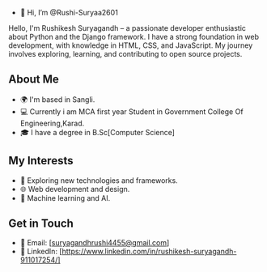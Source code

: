 - 👋 Hi, I’m @Rushi-Suryaa2601

Hello, I'm  Rushikesh Suryagandh – a passionate developer enthusiastic about Python and the Django framework. I have a strong foundation in web development, with knowledge in HTML, CSS, and JavaScript. My journey involves exploring, learning, and contributing to open source projects.


## About Me

- 🌍 I'm based in  Sangli.
- 💻 Currently  i am  MCA first year Student in Government College Of Engineering,Karad.
- 🎓 I have a degree in B.Sc[Computer Science]

## My Interests

- 🚀 Exploring new technologies and frameworks.
- 🌐 Web development and design.
- 🤖 Machine learning and AI.


## Get in Touch

- 📧 Email: [suryagandhrushi4455@gmail.com]
- 💼 LinkedIn: [https://www.linkedin.com/in/rushikesh-suryagandh-911017254/]


